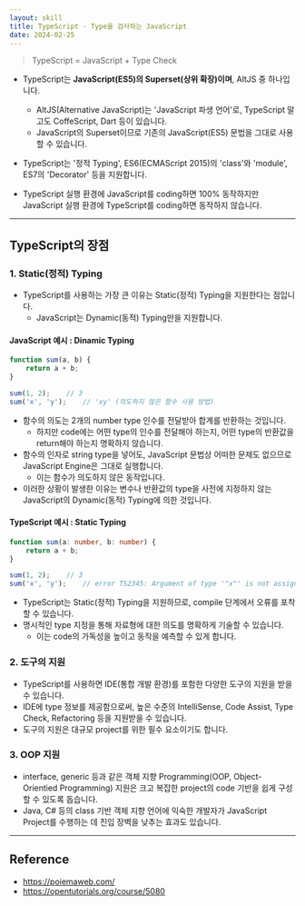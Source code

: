 ```yaml
---
layout: skill
title: TypeScript - Type을 검사하는 JavaScript
date: 2024-02-25
---
```





> TypeScript = JavaScript + Type Check

- TypeScript는 **JavaScript(ES5)의 Superset(상위 확장)이며**, AltJS 중 하나입니다.
    - AltJS(Alternative JavaScript)는 'JavaScript 파생 언어'로, TypeScript 말고도 CoffeScript, Dart 등이 있습니다.
    - JavaScript의 Superset이므로 기존의 JavaScript(ES5) 문법을 그대로 사용할 수 있습니다.

- TypeScript는 '정적 Typing', ES6(ECMAScript 2015)의 'class'와 'module', ES7의 'Decorator' 등을 지원합니다.

- TypeScript 실행 환경에 JavaScript를 coding하면 100% 동작하지만 JavaScript 실행 환경에 TypeScript를 coding하면 동작하지 않습니다.




---




## TypeScript의 장점


### 1. Static(정적) Typing

- TypeScript를 사용하는 가장 큰 이유는 Static(정적) Typing을 지원한다는 점입니다.
    - JavaScript는 Dynamic(동적) Typing만을 지원합니다.

#### JavaScript 예시 : Dinamic Typing

```javascript
function sum(a, b) {
    return a + b;
}

sum(1, 2);    // 3
sum('x', 'y');    // 'xy' (의도하지 않은 함수 사용 방법)
```

- 함수의 의도는 2개의 number type 인수를 전달받아 합계를 반환하는 것입니다.
    - 하지만 code에는 어떤 type의 인수를 전달해야 하는지, 어떤 type의 반환값을 return해야 하는지 명확하지 않습니다.
- 함수의 인자로 string type을 넣어도, JavaScript 문법상 어떠한 문제도 없으므로 JavaScript Engine은 그대로 실행합니다.
    - 이는 함수가 의도하지 않은 동작입니다.
- 이러한 상황이 발생한 이유는 변수나 반환값의 type을 사전에 지정하지 않는 JavaScript의 Dynamic(동적) Typing에 의한 것입니다.

#### TypeScript 예시 : Static Typing

```typescript
function sum(a: number, b: number) {
    return a + b;
}

sum(1, 2);    // 3
sum('x', 'y');    // error TS2345: Argument of type '"x"' is not assignable to parameter of type 'number'.
```

- TypeScript는 Static(정적) Typing을 지원하므로, compile 단계에서 오류를 포착할 수 있습니다.
- 명시적인 type 지정을 통해 자료형에 대한 의도를 명확하게 기술할 수 있습니다.
    - 이는 code의 가독성을 높이고 동작을 예측할 수 있게 합니다.


### 2. 도구의 지원

- TypeScript를 사용하면 IDE(통합 개발 환경)를 포함한 다양한 도구의 지원을 받을 수 있습니다.
- IDE에 type 정보를 제공함으로써, 높은 수준의 IntelliSense, Code Assist, Type Check, Refactoring 등을 지원받을 수 있습니다.
- 도구의 지원은 대규모 project를 위한 필수 요소이기도 합니다.


### 3. OOP 지원

- interface, generic 등과 같은 객체 지향 Programming(OOP, Object-Orientied Programming) 지원은 크고 복잡한 project의 code 기반을 쉽게 구성할 수 있도록 돕습니다.
- Java, C# 등의 class 기반 객체 지향 언어에 익숙한 개발자가 JavaScript Project를 수행하는 데 진입 장벽을 낮추는 효과도 있습니다.




---




## Reference

- <https://poiemaweb.com/>
- <https://opentutorials.org/course/5080>

